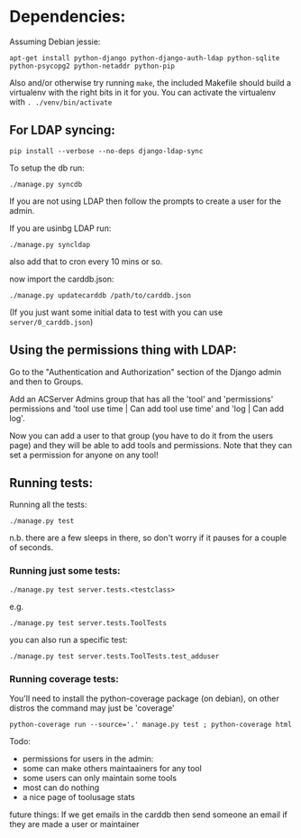 # Dependencies:

Assuming Debian jessie:

```
apt-get install python-django python-django-auth-ldap python-sqlite python-psycopg2 python-netaddr python-pip
```

Also and/or otherwise try running `make`, the included Makefile should build a virtualenv with the right bits in it for you. You can activate the virtualenv with `. ./venv/bin/activate`

## For LDAP syncing:

```
pip install --verbose --no-deps django-ldap-sync
```

To setup the db run:

```
./manage.py syncdb
```

If you are not using LDAP then follow the prompts to create a user for the admin.

If you are usinbg LDAP run:

```
./manage.py syncldap
```

also add that to cron every 10 mins or so.

now import the carddb.json:

```
./manage.py updatecarddb /path/to/carddb.json
```

(If you just want some initial data to test with you can use `server/0_carddb.json`)

## Using the permissions thing with LDAP:

Go to the "Authentication and Authorization" section of the Django admin and then to Groups.

Add an ACServer Admins group that has all the 'tool' and 'permissions' permissions and
'tool use time | Can add tool use time' and 'log | Can add log'.

Now you can add a user to that group (you have to do it from the users page) and they will be able
to add tools and permissions. Note that they can set a permission for anyone on any tool!

## Running tests:

Running all the tests:

```
./manage.py test
```

n.b. there are a few sleeps in there, so don't worry if it pauses for a couple of seconds.

### Running just some tests:

```
./manage.py test server.tests.<testclass>
```

e.g.

```
./manage.py test server.tests.ToolTests
```

you can also run a specific test:

```
./manage.py test server.tests.ToolTests.test_adduser
```

### Running coverage tests:

You'll need to install the python-coverage package (on debian), on other distros the command may just be 'coverage'

```
python-coverage run --source='.' manage.py test ; python-coverage html
```

Todo:

* permissions for users in the admin:
 * some can make others maintaainers for any tool
 * some users can only maintain some tools
 * most can do nothing
* a nice page of toolusage stats

future things:
	If we get emails in the carddb then send someone an email if they are made a user or maintainer
